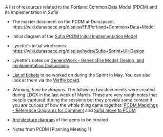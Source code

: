 A list of resources related to the Portland Common Data Model (PDCM) and its implementation in Sufia

* The master document on the PCDM at Duraspace: https://wiki.duraspace.org/display/FF/Portland+Common+Data+Model

* Initial diagram of the [Sufia PCDM Initial Implementation Model](https://docs.google.com/drawings/d/1uTbg0FPQDoa2zN6p1I37m-M3CFnlx85Mp9CEyRw-rf4)

* Lynette's initial wireframes: https://wiki.duraspace.org/display/hydra/Sufia+Sprint+UI+Design

* Lynette's notes on [GenericWork - GenericFile Model, Design, and Implementation Discussions](https://wiki.duraspace.org/display/FF/GenericWork+-+GenericFile+Model%2C+Design%2C+and+Implementation+Discussions)

* [List of tickets](https://github.com/projecthydra/sufia/issues?q=is%3Aopen+is%3Aissue+milestone%3A%22May+Hydra+PCDM%22) to be worked on during the Sprint in May. You can also look at them via the [Waffle board](https://waffle.io/projecthydra/sufia?milestone=May%20Hydra%20PCDM). 

* *Warning, here be dragons*. The following two documents were created during LDCX in the last week of March. These are very rough notes that people captured during the sessions but they provide some context if you are curious of how the whole thing came together: [PCDM Mappings - Reference Diagrams for Comment](https://wiki.duraspace.org/display/FF/PCDM+Mappings+-+Reference+Diagrams+for+Comment) and [Sufia move to PCDM](https://docs.google.com/document/d/1-TOtzXs87U0yOWjt34xO0dwsvIcRvIniZww5LQEwA6o/edit)

* [Architecture diagram](https://docs.google.com/presentation/d/1WvPG7RCRW-o1W_WEMGdi_jE2ZJyewbZxqwPg0aazeJw/edit#slide=id.gaf6fb9983_0_0) of the gems to be created 

* Notes from PCDM [Planning Meeting 1]

